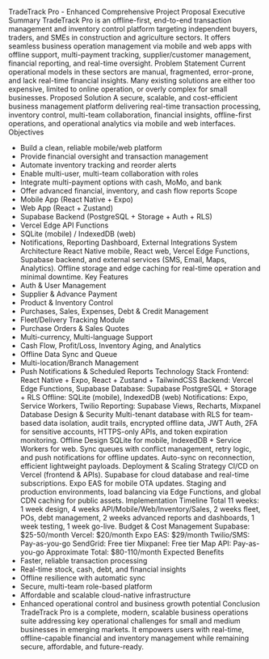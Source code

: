 TradeTrack Pro - Enhanced Comprehensive Project Proposal
Executive Summary
TradeTrack Pro is an offline-first, end-to-end transaction management and inventory control platform
targeting independent buyers, traders, and SMEs in construction and agriculture sectors. It offers
seamless business operation management via mobile and web apps with offline support,
multi-payment tracking, supplier/customer management, financial reporting, and real-time oversight.
Problem Statement
Current operational models in these sectors are manual, fragmented, error-prone, and lack real-time
financial insights. Many existing solutions are either too expensive, limited to online operation, or
overly complex for small businesses.
Proposed Solution
A secure, scalable, and cost-efficient business management platform delivering real-time transaction
processing, inventory control, multi-team collaboration, financial insights, offline-first operations, and
operational analytics via mobile and web interfaces.
Objectives
- Build a clean, reliable mobile/web platform
- Provide financial oversight and transaction management
- Automate inventory tracking and reorder alerts
- Enable multi-user, multi-team collaboration with roles
- Integrate multi-payment options with cash, MoMo, and bank
- Offer advanced financial, inventory, and cash flow reports
Scope
- Mobile App (React Native + Expo)
- Web App (React + Zustand)
- Supabase Backend (PostgreSQL + Storage + Auth + RLS)
- Vercel Edge API Functions
- SQLite (mobile) / IndexedDB (web)
- Notifications, Reporting Dashboard, External Integrations
System Architecture
React Native mobile, React web, Vercel Edge Functions, Supabase backend, and external services
(SMS, Email, Maps, Analytics). Offline storage and edge caching for real-time operation and minimal
downtime.
Key Features
- Auth & User Management
- Supplier & Advance Payment
- Product & Inventory Control
- Purchases, Sales, Expenses, Debt & Credit Management
- Fleet/Delivery Tracking Module
- Purchase Orders & Sales Quotes
- Multi-currency, Multi-language Support
- Cash Flow, Profit/Loss, Inventory Aging, and Analytics
- Offline Data Sync and Queue
- Multi-location/Branch Management
- Push Notifications & Scheduled Reports
Technology Stack
Frontend: React Native + Expo, React + Zustand + TailwindCSS
Backend: Vercel Edge Functions, Supabase
Database: Supabase PostgreSQL + Storage + RLS
Offline: SQLite (mobile), IndexedDB (web)
Notifications: Expo, Service Workers, Twilio
Reporting: Supabase Views, Recharts, Mixpanel
Database Design & Security
Multi-tenant database with RLS for team-based data isolation, audit trails, encrypted offline data,
JWT Auth, 2FA for sensitive accounts, HTTPS-only APIs, and token expiration monitoring.
Offline Design
SQLite for mobile, IndexedDB + Service Workers for web. Sync queues with conflict management,
retry logic, and push notifications for offline updates. Auto-sync on reconnection, efficient lightweight
payloads.
Deployment & Scaling Strategy
CI/CD on Vercel (frontend & APIs). Supabase for cloud database and real-time subscriptions. Expo
EAS for mobile OTA updates. Staging and production environments, load balancing via Edge
Functions, and global CDN caching for public assets.
Implementation Timeline
Total 11 weeks: 1 week design, 4 weeks API/Mobile/Web/Inventory/Sales, 2 weeks fleet, POs, debt
management, 2 weeks advanced reports and dashboards, 1 week testing, 1 week go-live.
Budget & Cost Management
Supabase: $25-50/month
Vercel: $20/month
Expo EAS: $29/month
Twilio/SMS: Pay-as-you-go
SendGrid: Free tier
Mixpanel: Free tier
Map API: Pay-as-you-go
Approximate Total: $80-110/month
Expected Benefits
- Faster, reliable transaction processing
- Real-time stock, cash, debt, and financial insights
- Offline resilience with automatic sync
- Secure, multi-team role-based platform
- Affordable and scalable cloud-native infrastructure
- Enhanced operational control and business growth potential
Conclusion
TradeTrack Pro is a complete, modern, scalable business operations suite addressing key
operational challenges for small and medium businesses in emerging markets. It empowers users
with real-time, offline-capable financial and inventory management while remaining secure,
affordable, and future-ready.
